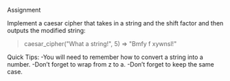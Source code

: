 Assignment

Implement a caesar cipher that takes in a string and the shift factor and then outputs the modified string:

  > caesar_cipher("What a string!", 5)
  => "Bmfy f xywnsl!"

Quick Tips:
-You will need to remember how to convert a string into a number.
-Don’t forget to wrap from z to a.
-Don’t forget to keep the same case.
